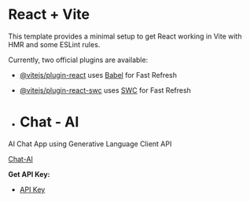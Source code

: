 # React + Vite

This template provides a minimal setup to get React working in Vite with HMR and some ESLint rules.

Currently, two official plugins are available:

- [@vitejs/plugin-react](https://github.com/vitejs/vite-plugin-react/blob/main/packages/plugin-react/README.md) uses [Babel](https://babeljs.io/) for Fast Refresh
- [@vitejs/plugin-react-swc](https://github.com/vitejs/vite-plugin-react-swc) uses [SWC](https://swc.rs/) for Fast Refresh

- # Chat - AI

AI Chat App using Generative Language Client API

[Chat-AI](https://Vinay-014.github.io/Interactive-Chatbot) 





 **Get API Key:**
   - [API Key](https://aistudio.google.com/app/apikey) 



